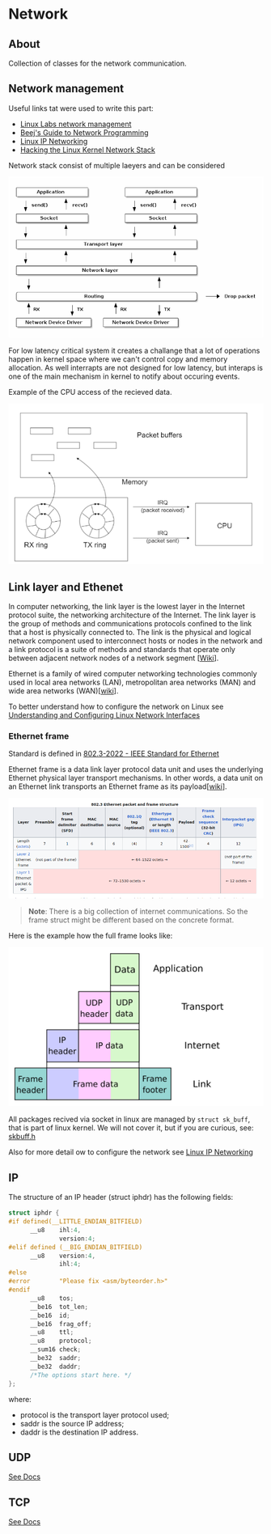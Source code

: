 # Network

## About

Collection of classes for the network communication.


## Network management

Useful links tat were used to write this part:
- [Linux Labs network management](https://linux-kernel-labs.github.io/refs/heads/master/lectures/networking.html)
- [Beej's Guide to Network Programming](https://www.beej.us/guide/bgnet/html/)
- [Linux IP Networking](https://www.cs.unh.edu/cnrg/people/gherrin/linux-net.html)
- [Hacking the Linux Kernel Network Stack](http://phrack.org/issues/61/13.html)


Network stack consist of multiple laeyers and can be considered

![network layout](../.img/network.png)

For low latency critical system it creates a challange that a lot of operations happen in kernel space where we can't control copy and memory allocation.
As well interrapts are not designed for low latency, but interaps is one of the main mechanism in kernel to notify about occuring events.

Example of the CPU access of the recieved data.

![network device](../.img/net-dev-hw.png)


## Link layer and Ethenet
In computer networking, the link layer is the lowest layer in the Internet protocol suite, the networking architecture of the Internet. The link layer is the group of methods and communications protocols confined to the link that a host is physically connected to. The link is the physical and logical network component used to interconnect hosts or nodes in the network and a link protocol is a suite of methods and standards that operate only between adjacent network nodes of a network segment [[Wiki](https://en.wikipedia.org/wiki/Link_layer)]. 

Ethernet is a family of wired computer networking technologies commonly used in local area networks (LAN), metropolitan area networks (MAN) and wide area networks (WAN)[[wiki](https://en.wikipedia.org/wiki/Ethernet)].

To better understand how to configure the network on Linux see [Understanding and Configuring Linux Network Interfaces](https://www.baeldung.com/linux/network-interface-configure)

### Ethernet frame

Standard is defined in [802.3-2022 - IEEE Standard for Ethernet]( https://ieeexplore.ieee.org/servlet/opac?punumber=9844414)

Ethernet frame is a data link layer protocol data unit and uses the underlying Ethernet physical layer transport mechanisms. In other words, a data unit on an Ethernet link transports an Ethernet frame as its payload[[wiki](https://en.wikipedia.org/wiki/Ethernet_frame)].

![Ethernet frame](../.img/ethernet-frame.png)

> **Note**: There is a big collection of internet communications. So the frame struct might be different based on the concrete format.

Here is the example how the full frame looks like:

![UDP package](../.img/UDP_encaps.png)

All packages recived via socket in linux are managed by `struct sk_buff`, that is part of linux kernel.
We will not cover it, but if you are curious, see: [skbuff.h](https://github.com/torvalds/linux/blob/master/include/linux/skbuff.h)

Also for more detail ow to configure the network see [Linux IP Networking](https://www.cs.unh.edu/cnrg/people/gherrin/linux-net.html)

## IP


The structure of an IP header (struct iphdr) has the following fields:
```c
struct iphdr {
#if defined(__LITTLE_ENDIAN_BITFIELD)
      __u8    ihl:4,
              version:4;
#elif defined (__BIG_ENDIAN_BITFIELD)
      __u8    version:4,
              ihl:4;
#else
#error        "Please fix <asm/byteorder.h>"
#endif
      __u8    tos;
      __be16  tot_len;
      __be16  id;
      __be16  frag_off;
      __u8    ttl;
      __u8    protocol;
      __sum16 check;
      __be32  saddr;
      __be32  daddr;
      /*The options start here. */
};
```

where:
- protocol is the transport layer protocol used;
- saddr is the source IP address;
- daddr is the destination IP address.


## UDP

[See Docs](./inc/udp/README.md)


## TCP

[See Docs](./inc/tcp/README.md)

